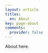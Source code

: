 ```yaml
---
layout: article
titles:
  en: About
key: page-about
comments:
  provider: false
---
```

About here.
